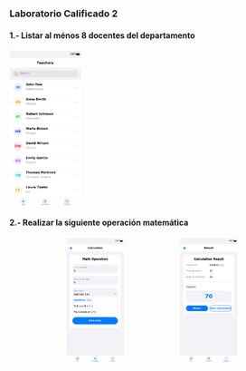 ### Laboratorio Calificado 2


#### 1.- Listar al ménos 8 docentes del departamento

<img src="./images/teachers_list_screen.png" width="25%" alt="Teachers Screen">

#### 2.- Realizar la siguiente operación matemática

<div style="display: flex; flex-direction: row; justify-content: space-around; padding: 0 10%;">
    <img src="./images/calculator_screen.png" width="25%" alt="Calculator Screen">
    <img src="./images/results_screen.png" width="25%" alt="Results Screen">
</div>
